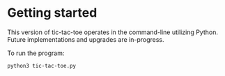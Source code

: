 # Getting started
This version of tic-tac-toe operates in the command-line utilizing Python. Future implementations and upgrades are in-progress.

To run the program:

    python3 tic-tac-toe.py

